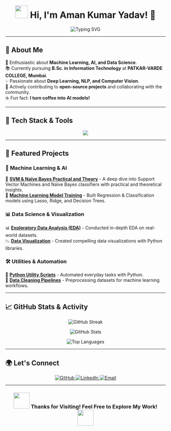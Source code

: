 <h1 align="center">
  <img src="https://media.giphy.com/media/hvRJCLFzcasrR4ia7z/giphy.gif" width="40">  
  Hi, I'm Aman Kumar Yadav! 🚀
</h1>

<p align="center">
  <img src="https://readme-typing-svg.herokuapp.com?font=Fira+Code&duration=4000&pause=1000&color=36BCF7&width=435&lines=Data+Engineer;Machine+Learning+Enthusiast;AI+%26+Data+Science+Practitioner;Open+Source+Contributor" alt="Typing SVG" />
</p>

---

## 🎯 About Me  
🚀 Enthusiastic about **Machine Learning, AI, and Data Science**.  
📚 Currently pursuing **B.Sc. in Information Technology** at **PATKAR-VARDE COLLEGE, Mumbai**.  
💡 Passionate about **Deep Learning, NLP, and Computer Vision**.  
🤝 Actively contributing to **open-source projects** and collaborating with the community.  
☕ Fun fact: **I turn coffee into AI models!**  

---

## 🚀 Tech Stack & Tools  
<p align="center">
  <img src="https://skillicons.dev/icons?i=python,tensorflow,scikit-learn,pandas,numpy,sql,git,github,linux,vscode,java,c" />
</p>

---

## 📂 Featured Projects  
### 🧠 **Machine Learning & AI**  
🔹 **[SVM & Naïve Bayes Practical and Theory](https://github.com/Amanyadav-07/SVM_and_Naive-bayes)** - A deep dive into Support Vector Machines and Naïve Bayes classifiers with practical and theoretical insights.  
🔹 **[Machine Learning Model Training](https://github.com/Amanyadav-07/Machine-Learning-Projects)** - Built Regression & Classification models using Lasso, Ridge, and Decision Trees.  

### 📊 **Data Science & Visualization**  
📊 **[Exploratory Data Analysis (EDA)](https://github.com/Amanyadav-07/EDA_Projects)** - Conducted in-depth EDA on real-world datasets.  
📉 **[Data Visualization](https://github.com/Amanyadav-07/Data_Visualization)** - Created compelling data visualizations with Python libraries.  

### 🛠️ **Utilities & Automation**  
🚀 **[Python Utility Scripts](https://github.com/Amanyadav-07/Python_Utilities)** - Automated everyday tasks with Python.  
🧹 **[Data Cleaning Pipelines](https://github.com/Amanyadav-07/Data_Cleaning)** - Preprocessing datasets for machine learning workflows.  

---

## 📈 GitHub Stats & Activity  
<p align="center">
  <img src="https://github-readme-streak-stats.herokuapp.com/?user=Amanyadav-07&theme=radical" alt="GitHub Streak"/>
</p>

<p align="center">
  <img src="https://github-profile-summary-cards.vercel.app/api/cards/profile-details?username=Amanyadav-07&theme=radical" alt="GitHub Stats" />
</p>

<p align="center">
  <img src="https://github-readme-stats.vercel.app/api/top-langs/?username=Amanyadav-07&layout=compact&theme=radical" alt="Top Languages" />
</p>

---

## 🌍 Let's Connect  
<p align="center">
  <a href="https://github.com/Amanyadav-07">
    <img src="https://img.shields.io/badge/GitHub-181717?style=for-the-badge&logo=github&logoColor=white" alt="GitHub">
  </a>
  <a href="https://www.linkedin.com/in/aman-yadav-6b64b6253/">
    <img src="https://img.shields.io/badge/LinkedIn-0A66C2?style=for-the-badge&logo=linkedin&logoColor=white" alt="LinkedIn">
  </a>
  <a href="mailto:amanyadav32327@gmail.com">
    <img src="https://img.shields.io/badge/Email-D14836?style=for-the-badge&logo=gmail&logoColor=white" alt="Email">
  </a>
</p>

---

<h3 align="center">
  <img src="https://media.giphy.com/media/3o6gbbuLW76jkt8vIc/giphy.gif" width="50">  
  Thanks for Visiting! Feel Free to Explore My Work!  
  <img src="https://media.giphy.com/media/3o6gbbuLW76jkt8vIc/giphy.gif" width="50">
</h3>
